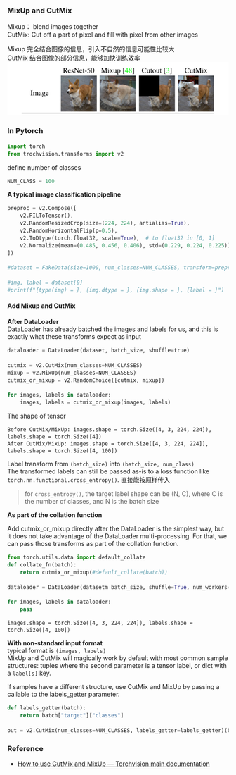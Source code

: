 ### MixUp and CutMix
Mixup： blend images together   
CutMix:  Cut off a part of pixel and fill with pixel from other images 

Mixup 完全结合图像的信息，引入不自然的信息可能性比较大   
CutMix 结合图像的部分信息，能够加快训练效率  
![Pasted image 20240916103150](https://raw.githubusercontent.com/Emisaber/pic_obsidian/main/Pasted%20image%2020240916103150.png)  


### In Pytorch

```python
import torch
from trochvision.transforms import v2
```

define number of classes  
```python
NUM_CLASS = 100
```

**A typical image classification pipeline**  
```python
preproc = v2.Compose([
    v2.PILToTensor(),
    v2.RandomResizedCrop(size=(224, 224), antialias=True),
    v2.RandomHorizontalFlip(p=0.5),
    v2.ToDtype(torch.float32, scale=True),  # to float32 in [0, 1]
    v2.Normalize(mean=(0.485, 0.456, 0.406), std=(0.229, 0.224, 0.225)),  # typically from ImageNet
])

#dataset = FakeData(size=1000, num_classes=NUM_CLASSES, transform=preproc)

#img, label = dataset[0]
#print(f"{type(img) = }, {img.dtype = }, {img.shape = }, {label = }")
```

#### Add Mixup and CutMix  

**After DataLoader**  
DataLoader has already batched the images and labels for us, and this is exactly what these transforms expect as input  
```python
dataloader = DataLoader(dataset, batch_size, shuffle=true)

cutmix = v2.CutMix(num_classes=NUM_CLASSES)
mixup = v2.MixUp(num_classes=NUM_CLASSES)
cutmix_or_mixup = v2.RandomChoice([cutmix, mixup])

for images, labels in dataloader:
	images, labels = cutmix_or_mixup(images, labels)
```

The shape of tensor  
```
Before CutMix/MixUp: images.shape = torch.Size([4, 3, 224, 224]), labels.shape = torch.Size([4])
After CutMix/MixUp: images.shape = torch.Size([4, 3, 224, 224]), labels.shape = torch.Size([4, 100])
```

Label transform from `(batch_size)` into `(batch_size, num_class)`   
The transformed labels can still be passed as-is to a loss function like `torch.nn.functional.cross_entropy()`.   直接能按原样传入   

> for `cross_entropy()`, the target label shape can be (N, C), where C is the number of classes, and N is the batch size


**As part of the collation function**  

Add cutmix_or_mixup directly after the DataLoader is the simplest way, but it does not take advantage of the DataLoader multi-processing.  For that, we can pass those transforms as part of the collation function.   

```python
from torch.utils.data import default_collate
def collate_fn(batch):
	return cutmix_or_mixup(#default_collate(batch))

dataloader = DataLoader(datasetm batch_size, shuffle=True, num_workers=2, collate_fn=collate_fn)

for images, labels in dataloader:
	pass
```

```
images.shape = torch.Size([4, 3, 224, 224]), labels.shape = torch.Size([4, 100])
```


**With non-standard input format**  
typical format is `(images, labels)`   
MixUp and CutMix will magically work by default with most common sample structures: tuples where the second parameter is a tensor label, or dict with a `label[s]` key.  

if samples have a different structure, use CutMix and MixUp by passing a callable to the labels_getter parameter.   

```python
def labels_getter(batch):
    return batch["target"]["classes"]

out = v2.CutMix(num_classes=NUM_CLASSES, labels_getter=labels_getter)(batch)
```

### Reference
- [How to use CutMix and MixUp — Torchvision main documentation](https://pytorch.org/vision/main/auto_examples/transforms/plot_cutmix_mixup.html)



